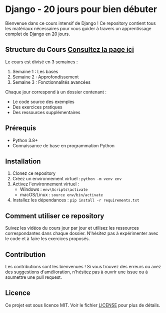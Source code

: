 # Django - 20 jours pour bien débuter

Bienvenue dans ce cours intensif de Django ! Ce repository contient tous les matériaux nécessaires pour vous guider à travers un apprentissage complet de Django en 20 jours.

## Structure du Cours [Consultez la page ici](STRUCTURE.md)

Le cours est divisé en 3 semaines :

1. Semaine 1 : Les bases
2. Semaine 2 : Approfondissement
3. Semaine 3 : Fonctionnalités avancées

Chaque jour correspond à un dossier contenant :
- Le code source des exemples
- Des exercices pratiques
- Des ressources supplémentaires

## Prérequis

- Python 3.8+
- Connaissance de base en programmation Python

## Installation

1. Clonez ce repository
2. Créez un environnement virtuel : `python -m venv env`
3. Activez l'environnement virtuel :
   - Windows : `env\Scripts\activate`
   - macOS/Linux : `source env/bin/activate`
4. Installez les dépendances : `pip install -r requirements.txt`

## Comment utiliser ce repository

Suivez les vidéos du cours jour par jour et utilisez les ressources correspondantes dans chaque dossier. N'hésitez pas à expérimenter avec le code et à faire les exercices proposés.

## Contribution

Les contributions sont les bienvenues ! Si vous trouvez des erreurs ou avez des suggestions d'amélioration, n'hésitez pas à ouvrir une issue ou à soumettre une pull request.

## Licence

Ce projet est sous licence MIT. Voir le fichier [LICENSE](LICENSE) pour plus de détails.
